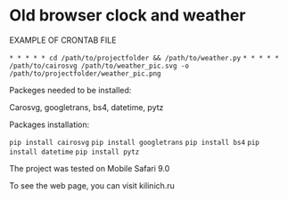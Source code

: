 # Old browser clock and weather

EXAMPLE OF CRONTAB FILE

`* * * * * cd /path/to/projectfolder && /path/to/weather.py`
`* * * * * /path/to/cairosvg /path/to/weather_pic.svg -o /path/to/projectfolder/weather_pic.png`

Packeges needed to be installed:

Carosvg, googletrans, bs4, datetime, pytz

Packages installation:

`pip install cairosvg`
`pip install googletrans`
`pip install bs4`
`pip install datetime`
`pip install pytz`

The project was tested on Mobile Safari 9.0

To see the web page, you can visit kilinich.ru
